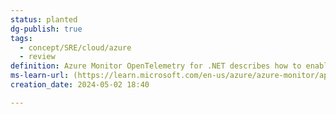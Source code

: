 ```yaml
---
status: planted
dg-publish: true
tags:
  - concept/SRE/cloud/azure
  - review
definition: Azure Monitor OpenTelemetry for .NET describes how to enable and configure OpenTelemetry-based data collection to power the experiences within Azure Monitor Application Insights.
ms-learn-url: (https://learn.microsoft.com/en-us/azure/azure-monitor/app/opentelemetry-enable?tabs=aspnetcore)
creation_date: 2024-05-02 18:40

---
```

